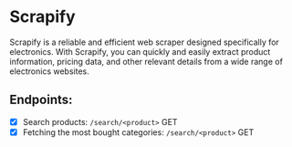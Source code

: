 # Scrapify

Scrapify is a reliable and efficient web scraper designed specifically for electronics. With Scrapify, you can quickly and easily extract product information, pricing data, and other relevant details from a wide range of electronics websites.

## Endpoints:

- [x] Search products: `/search/<product>` GET
- [x] Fetching the most bought categories: `/search/<product>` GET
